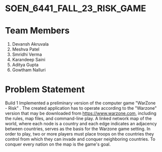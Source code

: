 # SOEN_6441_FALL_23_RISK_GAME

# Team Members

1. Devansh Akruvala
2. Meshva Patel
3. Smridhi Verma
4. Karandeep Saini
5. Aditya Gupta
6. Gowtham Nalluri

# Problem Statement 
Build 1
Implemented a preliminary version of the computer game "WarZone - Risk" . The created application has to operate according to the "Warzone" version that may be downloaded from https://www.warzone.com, including the rules, map files, and command-line play. A linked network map of the world, where each node is a country and each edge indicates an adjacency between countries, serves as the basis for the Warzone game setting. In order to play, two or more players must place troops on the countries they control from which they can invade and conquer neighboring countries. To conquer every nation on the map is the game's goal.
